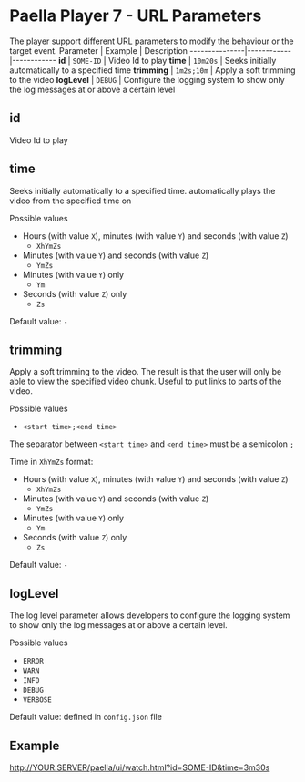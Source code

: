 Paella Player 7 - URL Parameters
==============================
The player support different URL parameters to modify the behaviour or the target event.
Parameter      | Example    | Description
---------------|------------|------------
**id**         | `SOME-ID`  | Video Id to play
**time**       | `10m20s`   | Seeks initially automatically to a specified time
**trimming**   | `1m2s;10m` | Apply a soft trimming to the video
**logLevel**   | `DEBUG`    | Configure the logging system to show only the log messages at or above a certain level


id
----
Video Id to play

time
----
Seeks initially automatically to a specified time.
automatically plays the video from the specified time on

Possible values
* Hours (with value `X`), minutes (with value `Y`) and seconds (with value `Z`)
    * `XhYmZs`
* Minutes (with value `Y`) and seconds (with value `Z`)
    * `YmZs`
* Minutes (with value `Y`) only
    * `Ym`
* Seconds (with value `Z`) only
    * `Zs`

Default value: `-`    
        

trimming
--------
Apply a soft trimming to the video.
The result is that the user will only be able to view the specified video chunk. Useful to put links to parts of the video.

Possible values
* `<start time>;<end time>`

The separator between `<start time>` and `<end time>` must be a semicolon `;`

Time in `XhYmZs` format:
* Hours (with value `X`), minutes (with value `Y`) and seconds (with value `Z`)
    * `XhYmZs`
* Minutes (with value `Y`) and seconds (with value `Z`)
    * `YmZs`
* Minutes (with value `Y`) only
    * `Ym`
* Seconds (with value `Z`) only
    * `Zs`

Default value: `-`


logLevel
--------
The log level parameter allows developers to configure the logging system to show only the log messages at or above a certain level.

Possible values
* `ERROR`
* `WARN`
* `INFO`
* `DEBUG`
* `VERBOSE`

Default value: defined in `config.json` file


Example
-------
http://YOUR.SERVER/paella/ui/watch.html?id=SOME-ID&time=3m30s
